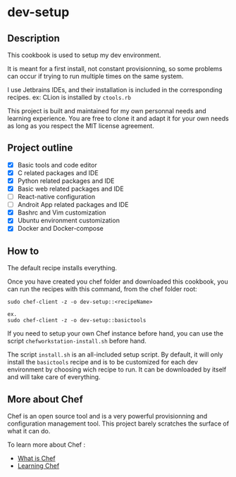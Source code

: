 # dev-setup

## Description

This cookbook is used to setup my dev environment.

It is meant for a first install, not constant provisionning, so some problems
can occur if trying to run multiple times on the same system.

I use Jetbrains IDEs, and their installation is included in the corresponding 
recipes. ex: CLion is installed by `ctools.rb`

This project is built and maintained for my own personnal needs and learning 
experience. You are free to clone it and adapt it for your own needs as long 
as you respect the MIT license agreement.

## Project outline

- [x] Basic tools and code editor
- [x] C related packages and IDE
- [x] Python related packages and IDE
- [x] Basic web related packages and IDE
- [ ] React-native configuration
- [ ] Androit App related packages and IDE
- [x] Bashrc and Vim customization
- [x] Ubuntu environment customization
- [x] Docker and Docker-compose

## How to

The default recipe installs everything.

Once you have created you chef folder and downloaded this cookbook,
you can run the recipes with this command, from the chef folder root:

    sudo chef-client -z -o dev-setup::<recipeName>

    ex.
    sudo chef-client -z -o dev-setup::basictools

If you need to setup your own Chef instance before hand, you can use the 
script `chefworkstation-install.sh` before hand.

The script `install.sh` is an all-included setup script. By default, it will 
only install the `basictools` recipe and is to be customized for each dev 
environment by choosing wich recipe to run. It can be downloaded by itself 
and will take care of everything.

## More about Chef

Chef is an open source tool and is a very powerful provisionning and 
configuration management tool. This project barely scratches the surface 
of what it can do.

To learn more about Chef :

- [What is Chef](https://www.chef.sh)
- [Learning Chef](https://learn.chef.io/#/)

